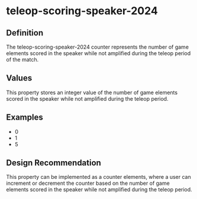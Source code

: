 # teleop-scoring-speaker-2024

## Definition
The teleop-scoring-speaker-2024 counter represents the number of game elements scored in the speaker while not amplified during the teleop period of the match.

## Values
This property stores an integer value of the number of game elements scored in the speaker while not amplified during the teleop period.

## Examples
- 0
- 1
- 5

## Design Recommendation
This property can be implemented as a counter elements, where a user can increment or decrement the counter based on the number of game elements scored in the speaker while not amplified during the teleop period.

